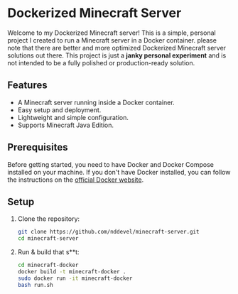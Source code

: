 # Dockerized Minecraft Server

Welcome to my Dockerized Minecraft server! This is a simple, personal project I created to run a Minecraft server in a Docker container. please note that there are better and more optimized Dockerized Minecraft server solutions out there. This project is just a **janky personal experiment** and is not intended to be a fully polished or production-ready solution.

## Features
- A Minecraft server running inside a Docker container.
- Easy setup and deployment.
- Lightweight and simple configuration.
- Supports Minecraft Java Edition.

## Prerequisites
Before getting started, you need to have Docker and Docker Compose installed on your machine. If you don't have Docker installed, you can follow the instructions on the [official Docker website](https://docs.docker.com/get-docker/).

## Setup

1. Clone the repository:
   ```bash
   git clone https://github.com/nddevel/minecraft-server.git
   cd minecraft-server

2. Run & build that s**t:
   ```bash
   cd minecraft-docker
   docker build -t minecraft-docker .
   sudo docker run -it minecraft-docker
   bash run.sh
